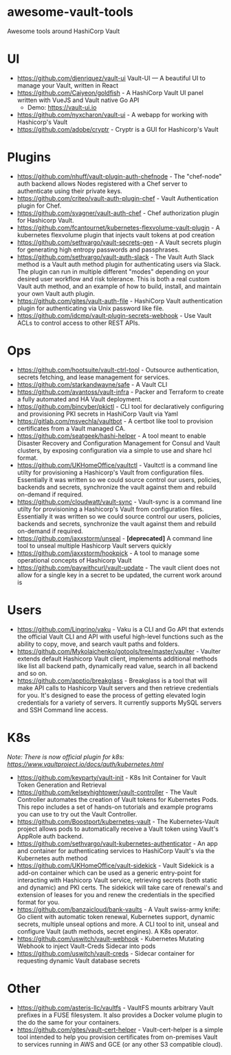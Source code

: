 # awesome-vault-tools
Awesome tools around HashiCorp Vault

# UI
- https://github.com/djenriquez/vault-ui Vault-UI — A beautiful UI to manage your Vault, written in React
- https://github.com/Caiyeon/goldfish - A HashiCorp Vault UI panel written with VueJS and Vault native Go API 
  - Demo: https://vault-ui.io
- https://github.com/nyxcharon/vault-ui -  A webapp for working with Hashicorp's Vault
- https://github.com/adobe/cryptr - Cryptr is a GUI for Hashicorp's Vault

# Plugins
- https://github.com/nhuff/vault-plugin-auth-chefnode - The "chef-node" auth backend allows Nodes registered with a Chef server to authenticate using their private keys.
- https://github.com/criteo/vault-auth-plugin-chef - Vault Authentication plugin for Chef.
- https://github.com/svagner/vault-auth-chef - Chef authorization plugin for Hashicorp Vault.
- https://github.com/fcantournet/kubernetes-flexvolume-vault-plugin - A kubernetes flexvolume plugin that injects vault tokens at pod creation
- https://github.com/sethvargo/vault-secrets-gen - A Vault secrets plugin for generating high entropy passwords and passphrases.
- https://github.com/sethvargo/vault-auth-slack - The Vault Auth Slack method is a Vault auth method plugin for authenticating users via Slack. The plugin can run in multiple different "modes" depending on your desired user workflow and risk tolerance. This is both a real custom Vault auth method, and an example of how to build, install, and maintain your own Vault auth plugin.
- https://github.com/gites/vault-auth-file - HashiCorp Vault authentication plugin for authenticating via Unix password like file.
- https://github.com/idcmp/vault-plugin-secrets-webhook - Use Vault ACLs to control access to other REST APIs.

# Ops
- https://github.com/hootsuite/vault-ctrl-tool - Outsource authentication, secrets fetching, and lease management for services.
- https://github.com/starkandwayne/safe - A Vault CLI
- https://github.com/avantoss/vault-infra -  Packer and Terraform to create a fully automated and HA Vault deployment.
- https://github.com/bincyber/pkictl - CLI tool for declaratively configuring and provisioning PKI secrets in HashiCorp Vault via Yaml
- https://gitlab.com/msvechla/vaultbot - A certbot like tool to provision certificates from a Vault managed CA.
- https://github.com/seatgeek/hashi-helper - A tool meant to enable Disaster Recovery and Configuration Management for Consul and Vault clusters, by exposing configuration via a simple to use and share hcl format.
- https://github.com/UKHomeOffice/vaultctl - Vaultctl is a command line utilty for provisioning a Hashicorp's Vault from configuration files. Essentially it was written so we could source control our users, policies, backends and secrets, synchronize the vault against them and rebuild on-demand if required.
- https://github.com/cloudwatt/vault-sync - Vault-sync is a command line utilty for provisioning a Hashicorp's Vault from configuration files. Essentially it was written so we could source control our users, policies, backends and secrets, synchronize the vault against them and rebuild on-demand if required.
- https://github.com/jaxxstorm/unseal - **[deprecated]** A command line tool to unseal multiple Hashicorp Vault servers quickly
- https://github.com/jaxxstorm/hookpick - A tool to manage some operational concepts of Hashicorp Vault
- https://github.com/paywithcurl/vault-update - The vault client does not allow for a single key in a secret to be updated, the current work around is

# Users
- https://github.com/Lingrino/vaku - Vaku is a CLI and Go API that extends the official Vault CLI and API with useful high-level functions such as the ability to copy, move, and search vault paths and folders.
- https://github.com/Mykolaichenko/gotools/tree/master/vaulter - Vaulter extends default Hashicorp Vault client, implements additional methods like list all backend path, dynamically read value, search in all backend and so on.
- https://github.com/apptio/breakglass - Breakglass is a tool that will make API calls to Hashicorp Vault servers and then retrieve credentials for you. It's designed to ease the process of getting elevated login credentials for a variety of servers. It currently supports MySQL servers and SSH Command line access.

# K8s
*Note: There is now official plugin for k8s: https://www.vaultproject.io/docs/auth/kubernetes.html*
- https://github.com/keyparty/vault-init - K8s Init Container for Vault Token Generation and Retrieval
- https://github.com/kelseyhightower/vault-controller - The Vault Controller automates the creation of Vault tokens for Kubernetes Pods. This repo includes a set of hands-on tutorials and example programs you can use to try out the Vault Controller.
- https://github.com/Boostport/kubernetes-vault - The Kubernetes-Vault project allows pods to automatically receive a Vault token using Vault's AppRole auth backend.
- https://github.com/sethvargo/vault-kubernetes-authenticator - An app and container for authenticating services to HashiCorp Vault's via the Kubernetes auth method
- https://github.com/UKHomeOffice/vault-sidekick - Vault Sidekick is a add-on container which can be used as a generic entry-point for interacting with Hashicorp Vault service, retrieving secrets (both static and dynamic) and PKI certs. The sidekick will take care of renewal's and extension of leases for you and renew the credentials in the specified format for you.
- https://github.com/banzaicloud/bank-vaults - A Vault swiss-army knife: Go client with automatic token renewal, Kubernetes support, dynamic secrets, multiple unseal options and more. A CLI tool to init, unseal and configure Vault (auth methods, secret engines). A K8s operator. 
- https://github.com/uswitch/vault-webhook - Kubernetes Mutating Webhook to inject Vault-Creds Sidecar into pods
- https://github.com/uswitch/vault-creds - Sidecar container for requesting dynamic Vault database secrets

# Other
- https://github.com/asteris-llc/vaultfs - VaultFS mounts arbitrary Vault prefixes in a FUSE filesystem. It also provides a Docker volume plugin to the do the same for your containers.
- https://github.com/gites/vault-cert-helper - 
Vault-cert-helper is a simple tool intended to help you provision certificates from on-premises Vault to services running in AWS and GCE (or any other S3 compatible cloud).
